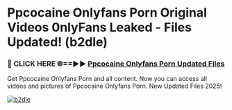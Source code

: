 # Ppcocaine Onlyfans Porn Original Videos 0nlyFans Leaked - Files Updated! (b2dle)

<h3>🔴 CLICK HERE 🌐==►► <a href="https://tinyurl.com/4seja8ks" rel="nofollow">Ppcocaine Onlyfans Porn Updated Files</a></h3>

Get Ppcocaine Onlyfans Porn and all content. Now you can access all videos and pictures of Ppcocaine Onlyfans Porn. New Updated Files 2025!

[![b2dle](https://i.imgur.com/EWjZXRe.gif)](https://tinyurl.com/4seja8ks)
